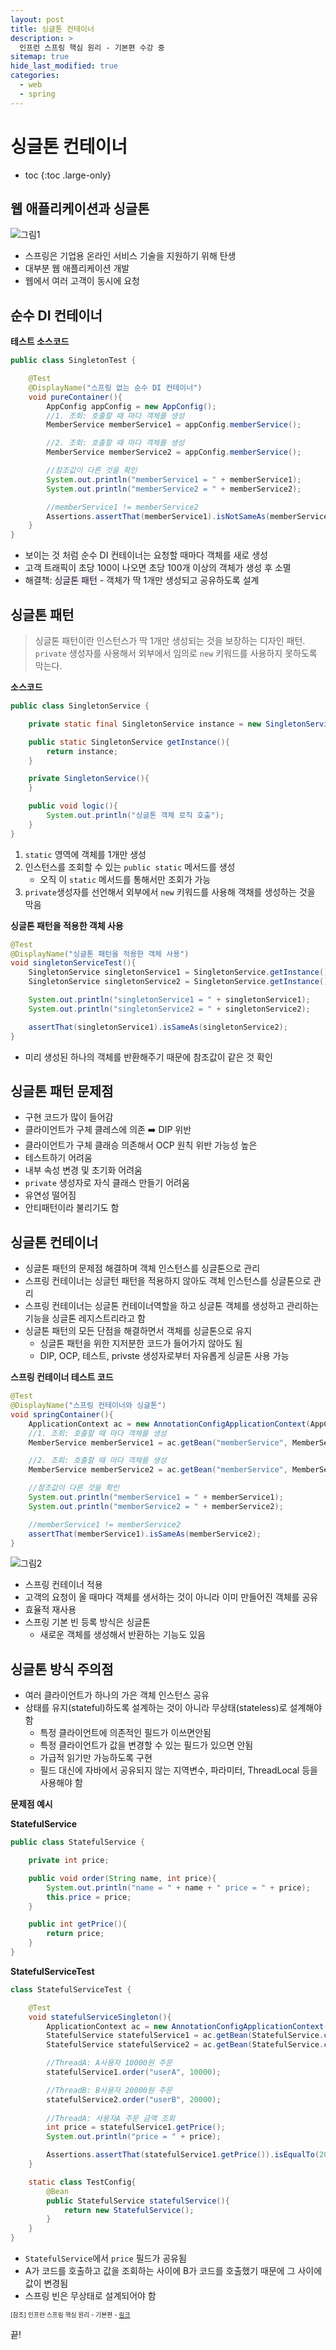 ```yaml
---
layout: post
title: 싱글톤 컨테이너
description: >
  인프런 스프링 핵심 원리 - 기본편 수강 중
sitemap: true
hide_last_modified: true
categories:
  - web
  - spring
---
```


# 싱글톤 컨테이너

* toc
{:toc .large-only}

## 웹 애플리케이션과 싱글톤

![그림1](/assets/img/spring/web_application_request.png)

- 스프링은 기업용 온라인 서비스 기술을 지원하기 위해 탄생
- 대부분 웹 애플리케이션 개발
- 웹에서 여러 고객이 동시에 요청

## 순수 DI 컨테이너

__테스트 소스코드__
```java
public class SingletonTest {

    @Test
    @DisplayName("스프링 없는 순수 DI 컨테이너")
    void pureContainer(){
        AppConfig appConfig = new AppConfig();
        //1. 조회: 호출할 때 마다 객체를 생성
        MemberService memberService1 = appConfig.memberService();

        //2. 조회: 호출할 때 마다 객체를 생성
        MemberService memberService2 = appConfig.memberService();

        //참조값이 다른 것을 확인
        System.out.println("memberService1 = " + memberService1);
        System.out.println("memberService2 = " + memberService2);

        //memberService1 != memberService2
        Assertions.assertThat(memberService1).isNotSameAs(memberService2);
    }
}
```
- 보이는 것 처럼 순수 DI 컨테이너는 요청할 때마다 객체를 새로 생성
- 고객 트래픽이 초당 100이 나오면 초당 100개 이상의 객체가 생성 후 소멸
- 해결책: <span style='background-color: #f5f0ff'>싱글톤 패턴</span> - 객체가 딱 1개만 생성되고 공유하도록 설계 

## 싱글톤 패턴

> 싱글톤 패턴이란 인스턴스가 딱 1개만 생성되는 것을 보장하는 디자인 패턴. `private` 생성자를 사용해서 외부에서 임의로 `new` 키워드를 사용하지 못하도록 막는다.

__소스코드__

```java
public class SingletonService {

    private static final SingletonService instance = new SingletonService();

    public static SingletonService getInstance(){
        return instance;
    }

    private SingletonService(){
    }

    public void logic(){
        System.out.println("싱글톤 객체 로직 호출");    
    }
}
```
1. `static` 영역에 객체를 1개만 생성
2. 인스턴스를 조회할 수 있는 `public static` 메서드를 생성
    - 오직 이 `static` 메서드를 통해서만 조회가 가능
3. `private`생성자를 선언해서 외부에서 `new` 키워드를 사용해 객채를 생성하는 것을 막음

__싱글톤 패턴을 적용한 객체 사용__

```java
@Test
@DisplayName("싱글톤 패턴을 적용한 객체 사용")
void singletonServiceTest(){
    SingletonService singletonService1 = SingletonService.getInstance();
    SingletonService singletonService2 = SingletonService.getInstance();

    System.out.println("singletonService1 = " + singletonService1);
    System.out.println("singletonService2 = " + singletonService2);

    assertThat(singletonService1).isSameAs(singletonService2);
}
```
- 미리 생성된 하나의 객체를 반환해주기 때문에 참조값이 같은 것 확인

## 싱글톤 패턴 문제점
 
- 구현 코드가 많이 들어감
- 클라이언트가 구체 클레스에 의존 ➡️ DIP 위반
- 클라이언트가 구체 클래승 의존해서 OCP 원칙 위반 가능성 높은
- 테스트하기 어려움
- 내부 속성 변경 및 초기화 어려움
- `private` 생성자로 자식 클래스 만들기 어려움
- 유연성 떨어짐
- 안티패턴이라 불리기도 함

## 싱글톤 컨테이너

- 싱글톤 패턴의 문제점 해결하며 객체 인스턴스를 싱글톤으로 관리
- 스프링 컨테이너는 싱글턴 패턴을 적용하지 않아도 객체 인스턴스를 싱글톤으로 관리
- 스프링 컨테이너는 싱글톤 컨테이너역할을 하고 싱글톤 객체를 생성하고 관리하는 기능을 싱글톤 레지스트리라고 함
- 싱글톤 패턴의 모든 단점을 해결하면서 객체를 싱글톤으로 유지
    - 싱글톤 패턴을 위한 지저분한 코드가 들어가지 않아도 됨
    - DIP, OCP, 테스트, privste 생성자로부터 자유롭게 싱글톤 사용 가능

__스프링 컨테이너 테스트 코드__

```java
@Test
@DisplayName("스프링 컨테이너와 싱글톤")
void springContainer(){
    ApplicationContext ac = new AnnotationConfigApplicationContext(AppConfig.class);
    //1. 조회: 호출할 때 마다 객체를 생성
    MemberService memberService1 = ac.getBean("memberService", MemberService.class);

    //2. 조회: 호출할 때 마다 객체를 생성
    MemberService memberService2 = ac.getBean("memberService", MemberService.class);

    //참조값이 다른 것을 확인
    System.out.println("memberService1 = " + memberService1);
    System.out.println("memberService2 = " + memberService2);

    //memberService1 != memberService2
    assertThat(memberService1).isSameAs(memberService2);
}
```

![그림2](/assets/img/spring/singletone_request.png)

- 스프링 컨테이너 적용
- 고객의 요청이 올 때마다 객체를 생서하는 것이 아니라 이미 만들어진 객체를 공유
- 효율적 재사용
- 스프링 기본 빈 등록 방식은 싱글톤
    - 새로운 객체를 생성해서 반환하는 기능도 있음

## 싱글톤 방식 주의점

- 여러 클라이언트가 하나의 가은 객체 인스턴스 공유
- 상태를 유지(stateful)하도록 설계하는 것이 아니라 무상태(stateless)로 설계해야 함
    - 특정 클라이언트에 의존적인 필드가 이쓰면안됨
    - 특정 클라이언트가 값을 변경할 수 있는 필드가 있으면 안됨
    - 가급적 읽기만 가능하도록 구현
    - 필드 대신에 자바에서 공유되지 않는 지역변수, 파라미터, ThreadLocal 등을 사용해야 함

__문제점 예시__

__StatefulService__

```java
public class StatefulService {

    private int price;

    public void order(String name, int price){
        System.out.println("name = " + name + " price = " + price);
        this.price = price;
    }

    public int getPrice(){
        return price;
    }
}
```

__StatefulServiceTest__

```java
class StatefulServiceTest {

    @Test
    void statefulServiceSingleton(){
        ApplicationContext ac = new AnnotationConfigApplicationContext(TestConfig.class);
        StatefulService statefulService1 = ac.getBean(StatefulService.class);
        StatefulService statefulService2 = ac.getBean(StatefulService.class);

        //ThreadA: A사용자 10000원 주문
        statefulService1.order("userA", 10000);

        //ThreadB: B사용자 20000원 주문
        statefulService2.order("userB", 20000);
        
        //ThreadA: 사용자A 주문 금액 조회
        int price = statefulService1.getPrice();
        System.out.println("price = " + price);

        Assertions.assertThat(statefulService1.getPrice()).isEqualTo(20000);
    }

    static class TestConfig{
        @Bean
        public StatefulService statefulService(){
            return new StatefulService();
        }
    }
}
```
- `StatefulService`에서 `price` 필드가 공유됨
- A가 코드를 호출하고 값을 조회하는 사이에 B가 코드를 호출했기 때문에 그 사이에 값이 변경됨
- 스프링 빈은 무상태로 설계되어야 함




<span style="font-size:70%">[참조] 인프런 스프링 핵심 원리 - 기본편 - [링크](https://www.inflearn.com/course/%EC%8A%A4%ED%94%84%EB%A7%81-%ED%95%B5%EC%8B%AC-%EC%9B%90%EB%A6%AC-%EA%B8%B0%EB%B3%B8%ED%8E%B8)</span>

끝!
